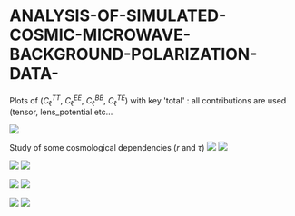 # ANALYSIS-OF-SIMULATED-COSMIC-MICROWAVE-BACKGROUND-POLARIZATION-DATA-
Plots of ($C_\ell^{TT}$, $C_\ell^{EE}$, $C_\ell^{BB}$, $C_\ell^{TE}$) with key 'total' : all contributions are used (tensor, lens_potential etc...



![](https://i.imgur.com/lhL00Sf.jpg)

Study of some cosmological dependencies ($r$ and $\tau$) 
![](https://i.imgur.com/KUtmMSe.jpg)
![](https://i.imgur.com/F6iAZus.jpg)

![](https://i.imgur.com/DxRPH8U.jpg)
![](https://i.imgur.com/8UEz7Bg.jpg)


![](https://i.imgur.com/ryl93Wx.jpg)
![](https://i.imgur.com/VB7Bga3.jpg)

![](https://i.imgur.com/kmtXpyH.jpg)
![](https://i.imgur.com/uRWs9k3.jpg)
